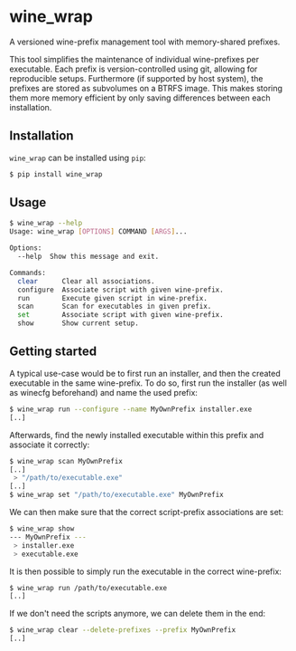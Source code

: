 # wine_wrap

A versioned wine-prefix management tool with memory-shared prefixes.

This tool simplifies the maintenance of individual wine-prefixes per executable.
Each prefix is version-controlled using git, allowing for reproducible setups.
Furthermore (if supported by host system), the prefixes are stored as subvolumes on a BTRFS image. This makes storing them more memory efficient by only saving differences between each installation.

## Installation

`wine_wrap` can be installed using `pip`:

```bash
$ pip install wine_wrap
```

## Usage

```bash
$ wine_wrap --help
Usage: wine_wrap [OPTIONS] COMMAND [ARGS]...

Options:
  --help  Show this message and exit.

Commands:
  clear      Clear all associations.
  configure  Associate script with given wine-prefix.
  run        Execute given script in wine-prefix.
  scan       Scan for executables in given prefix.
  set        Associate script with given wine-prefix.
  show       Show current setup.
```

## Getting started

A typical use-case would be to first run an installer, and then the created executable in the same wine-prefix.
To do so, first run the installer (as well as winecfg beforehand) and name the used prefix:

```bash
$ wine_wrap run --configure --name MyOwnPrefix installer.exe
[..]
```

Afterwards, find the newly installed executable within this prefix and associate it correctly:

```bash
$ wine_wrap scan MyOwnPrefix
[..]
 > "/path/to/executable.exe"
[..]
$ wine_wrap set "/path/to/executable.exe" MyOwnPrefix
```

We can then make sure that the correct script-prefix associations are set:

```bash
$ wine_wrap show
--- MyOwnPrefix ---
 > installer.exe
 > executable.exe
```

It is then possible to simply run the executable in the correct wine-prefix:

```bash
$ wine_wrap run /path/to/executable.exe
[..]
```

If we don't need the scripts anymore, we can delete them in the end:

```bash
$ wine_wrap clear --delete-prefixes --prefix MyOwnPrefix
[..]
```
